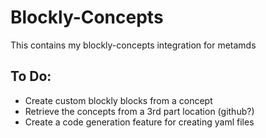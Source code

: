 # Blockly-Concepts
This contains my blockly-concepts integration for metamds

## To Do:
+ Create custom blockly blocks from a concept
+ Retrieve the concepts from a 3rd part location (github?)
+ Create a code generation feature for creating yaml files

